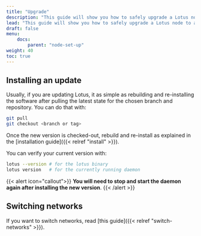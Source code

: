 ```yaml
---
title: "Upgrade"
description: "This guide will show you how to safely upgrade a Lotus node to a newer version."
lead: "This guide will show you how to safely upgrade a Lotus node to a newer version."
draft: false
menu:
    docs:
        parent: "node-set-up"
weight: 40
toc: true
---
```


## Installing an update

Usually, if you are updating Lotus, it as simple as rebuilding and re-installing the software after pulling the latest state for the chosen branch and repository. You can do that with:

```sh
git pull
git checkout <branch or tag>
```

Once the new version is checked-out, rebuild and re-install as explained in the [installation guide]({{< relref "install" >}}).

You can verify your current version with:

```sh
lotus --version # for the lotus binary
lotus version   # for the currently running daemon
```

{{< alert icon="callout">}}
**You will need to stop and start the daemon again after installing the new version**.
{{< /alert >}}

## Switching networks

If you want to switch networks, read [this guide]({{< relref "switch-networks" >}}).
